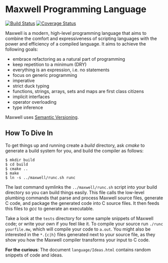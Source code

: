 # Maxwell Programming Language

[![Build Status](https://travis-ci.org/fabianschuiki/Maxwell.svg?branch=master)](https://travis-ci.org/fabianschuiki/Maxwell) [![Coverage Status](https://img.shields.io/coveralls/fabianschuiki/Maxwell.svg)](https://coveralls.io/r/fabianschuiki/Maxwell)

Maxwell is a modern, high-level programming language that aims to combine the comfort and expressiveness of scripting languages with the power and efficiency of a compiled language. It aims to achieve the following goals:

- embrace refactoring as a natural part of programming
- keep repetition to a minimum (DRY)
- everything is an expression, i.e. no statements
- focus on generic programming
- imperative
- strict duck typing
- functions, strings, arrays, sets and maps are first class citizens
- implicit interfaces
- operator overloading
- type inference

Maxwell uses [Semantic Versioning](http://semver.org).


## How To Dive In

To get things up and running create a *build* directory, ask *cmake* to generate a build system for you, and build the compiler as follows:

    $ mkdir build
    $ cd build
    $ cmake ..
    $ make
    $ ln -s ../maxwell/runc.sh runc

The last command symlinks the `../maxwell/runc.sh` script into your build directory so you can build things easily. This file calls the low-level plumbing commands that parse and process Maxwell source files, generate C code, and package the generated code into C source files. It then feeds this files to *gcc* to generate an executable.

Take a look at the `tests` directory for some sample snippets of Maxwell code; or write your own if you feel like it. To compile your source run `./runc yourfile.mw`, which will compile your code to `a.out`. You might also be interested in the `*.{c|h}` files generated next to your source file, as they show you how the Maxwell compiler transforms your input to C code.

**For the curious**: The document `language/Ideas.html` contains random snippets of code and ideas.
